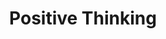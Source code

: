 ---
pid: mx146
title: Positive Thinking
location_transcription: Malcolm X Park
coordinates: "[-75.225459603953, 39.952515259558]"
zipcode: '19139'
gen_neighborhood: West Philadelphia
neighborhood: Walnut Hill
outside_phl: 
age: '52'
age_range: 50-59
instagram: 
image_file_name: mx_146.jpg
proposal_transcription: Accentuate the positive and leave the negative behind
topic: Uplifting
topic_summary: '0'
type: Other No Form
keywords_other: 
credit: Lorraine E. Hicks
image_labels: 
twitter: 
facebook: 
permalink: "/monuments/mx146/"
layout: item-page
---